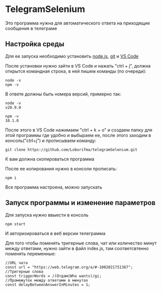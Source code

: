 # TelegramSelenium

Это программа нужна для автоматического ответа на приходящие сообщения в телеграме

## Настройка среды

Для ее запуска необходимо установить [node.js](https://nodejs.org/en/download/), [git](https://gitforwindows.org/) и [VS Code](https://code.visualstudio.com/)

После установки нужно зайти в VS Code и нажать "ctrl + j", должна открытся командная строка, в ней пишем команды (по очереди):

```
node -v
npm -v
```

В ответе должны быть номера версий, примерно так:

```
node -v
v20.9.0

npm -v
10.1.0
```

После этого в VS Code нажимаем "ctrl + k + o" и создаем папку для этой программы где удобно и выбыраем ее, после этого заходим в консоль("ctrl+j") и прописываем команду:

```
git clone https://github.com/Loborifma/telegramSelenium.git
```

К вам должна скопироваться программа

После ее копирования нужно в консоли прописать:

```
npm i
```

Все программа настроена, можно запускать

## Запуск программы и изменение параметров

Для запуска нужно ввыести в консоль

```
npm start
```

И авторизироваться в веб версии телеграмма

Для того чтобы поменять тригерные слова, чат или количество минут между ответами, нужно зайти в файл index.js, там соответсвтенно поменять переменные:

```
//URL чата
const url = "https://web.telegram.org/a/#-1002021751367";
//Тригерные слова
const triggerWords = /(Отдам|Who wants)/gi;
//Промежуток между ответами в минутах
const delayBetweenAnswerInMinutes = 1;
```
